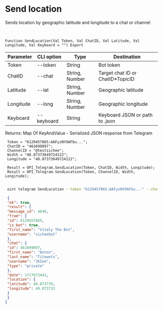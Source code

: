 ﻿---
sidebar_position: 8
---

# Send location
 Sends location by geographic latitude and longitude to a chat or channel


<br/>


`Function SendLocation(Val Token, Val ChatID, Val Latitude, Val Longitude, Val Keyboard = "") Export`

 | Parameter | CLI option | Type | Destination |
 |-|-|-|-|
 | Token | --token | String | Bot token |
 | ChatID | --chat | String, Number | Target chat ID or ChatID*TopicID |
 | Latitude | --lat | String, Number | Geographic latitude |
 | Longitude | --long | String, Number | Geographic longitude |
 | Keyboard | --keyboard | String | Keyboard JSON or path to .json |

 
 Returns: Map Of KeyAndValue - Serialized JSON response from Telegram





```bsl title="Code example"
 Token = "6129457865:AAFyzNYOAFbu...";
 ChatID = "461699897";
 ChannelID = "@testsichee";
 Width = "48.87373649724122";
 Longitude = "48.87373649724122";
 
 Result = OPI_Telegram.SendLocation(Token, ChatID, Width, Longitude);
 Result = OPI_Telegram.SendLocation(Token, ChannelID, Width, Longitude);
```
	


```sh title="CLI command example"
 
 oint telegram SendLocation --token "6129457865:AAFyzNYOAFbu..." --chat "461699897" --lat %lat% --long "48.87373649724122" --keyboard %keyboard%

```

```json title="Result"
 {
 "ok": true,
 "result": {
 "message_id": 4646,
 "from": {
 "id": 6129457865,
 "is_bot": true,
 "first_name": "Vitaly The Bot",
 "username": "sicheebot"
 },
 "chat": {
 "id": 461699897,
 "first_name": "Anton",
 "last_name": "Titowets",
 "username": "JKIee",
 "type": "private"
 },
 "date": 1717072442,
 "location": {
 "latitude": 48.873739,
 "longitude": 48.873733
 }
 }
}
```
